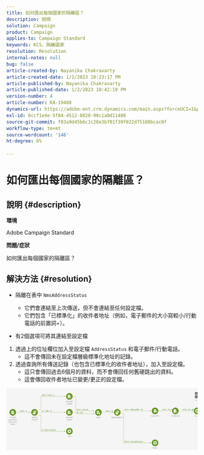 ```yaml
---
title: 如何匯出每個國家的隔離區？
description: 說明
solution: Campaign
product: Campaign
applies-to: Campaign Standard
keywords: KCS，隔離國家
resolution: Resolution
internal-notes: null
bug: false
article-created-by: Nayanika Chakravarty
article-created-date: 1/2/2023 10:23:17 PM
article-published-by: Nayanika Chakravarty
article-published-date: 1/2/2023 10:42:19 PM
version-number: 4
article-number: KA-19408
dynamics-url: https://adobe-ent.crm.dynamics.com/main.aspx?forceUCI=1&pagetype=entityrecord&etn=knowledgearticle&id=94c3250c-ec8a-ed11-81ac-6045bd006c82
exl-id: 0ccf1e4e-5f84-4512-8828-90c1a0d11488
source-git-commit: f03a9d45b6c1c28e3b701f39f022d75180bcac0f
workflow-type: tm+mt
source-wordcount: '146'
ht-degree: 6%

---
```


# 如何匯出每個國家的隔離區？

## 說明 {#description}


<b>環境</b>

Adobe Campaign Standard

<b>問題/症狀</b>

如何匯出每個國家的隔離區？


## 解決方法 {#resolution}


- 隔離在表中 `NmsAddressStatus`
   - 它們會連結至上次傳送，但不會連結至任何設定檔。
   - 它們包含「已標準化」的收件者地址（例如，電子郵件的大小寫較小/行動電話的前置詞+）。


- 有2個選項可將其連結至設定檔


1. 透過上的位址欄位加入至設定檔 `AddressStatus` 和電子郵件/行動電話。
   - 這不會傳回未在設定檔層級標準化地址的記錄。
2. 透過查詢所有傳送記錄（也包含已標準化的收件者地址），加入至設定檔。
   - 這只會傳回過去6個月的資料，而不會傳回任何舊硬跳出的資料。
   - 這會傳回收件者地址已變更/更正的設定檔。


![](assets/9aa27d94-2bce-ec11-a7b5-0022480a8e40.png)
